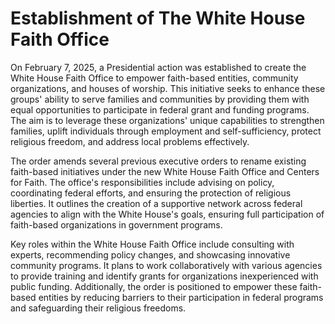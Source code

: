 # Establishment of The White House Faith Office

On February 7, 2025, a Presidential action was established to create the White House Faith Office to empower faith-based entities, community organizations, and houses of worship. This initiative seeks to enhance these groups' ability to serve families and communities by providing them with equal opportunities to participate in federal grant and funding programs. The aim is to leverage these organizations' unique capabilities to strengthen families, uplift individuals through employment and self-sufficiency, protect religious freedom, and address local problems effectively.

The order amends several previous executive orders to rename existing faith-based initiatives under the new White House Faith Office and Centers for Faith. The office's responsibilities include advising on policy, coordinating federal efforts, and ensuring the protection of religious liberties. It outlines the creation of a supportive network across federal agencies to align with the White House's goals, ensuring full participation of faith-based organizations in government programs.

Key roles within the White House Faith Office include consulting with experts, recommending policy changes, and showcasing innovative community programs. It plans to work collaboratively with various agencies to provide training and identify grants for organizations inexperienced with public funding. Additionally, the order is positioned to empower these faith-based entities by reducing barriers to their participation in federal programs and safeguarding their religious freedoms.